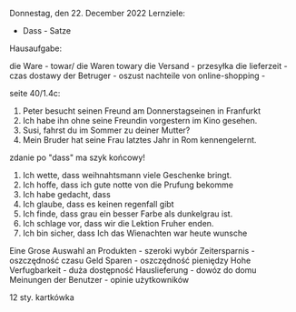 Donnestag, den 22. December 2022
Lernziele: 
- Dass - Satze

Hausaufgabe:

die Ware - towar/ die Waren towary
die Versand - przesyłka
die lieferzeit - czas dostawy
der Betruger - oszust
nachteile von online-shopping - 

seite 40/1.4c:
1. Peter besucht seinen Freund am Donnerstagseinen in Franfurkt
2. Ich habe ihn ohne seine Freundin vorgestern im Kino gesehen.
3. Susi, fahrst du im Sommer zu deiner Mutter?
4. Mein Bruder hat seine Frau latztes Jahr in Rom kennengelernt. 

zdanie po "dass" ma szyk końcowy!

1. Ich wette, dass weihnahtsmann viele Geschenke bringt. 
2. Ich hoffe, dass ich gute notte von die Prufung bekomme
3. Ich habe gedacht, dass 
4. Ich glaube, dass es keinen regenfall gibt 
5. Ich finde, dass grau ein besser Farbe als dunkelgrau ist.
6. Ich schlage vor, dass wir die Lektion Fruher enden.
7. Ich bin sicher, dass Ich das Wienachten war heute wunsche

Eine Grose Auswahl an Produkten - szeroki wybór
Zeitersparnis - oszczędność czasu
Geld Sparen - oszczędność pieniędzy
Hohe Verfugbarkeit - duża dostępność
Hauslieferung - dowóz do domu
Meinungen der Benutzer - opinie użytkowników

12 sty. kartkówka